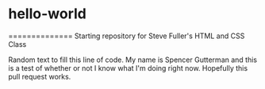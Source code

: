 # hello-world
==============
Starting repository for Steve Fuller's HTML and CSS Class

Random text to fill this line of code.
My name is Spencer Gutterman and this is a test of whether or not I know what I'm doing right now.
Hopefully this pull request works.
